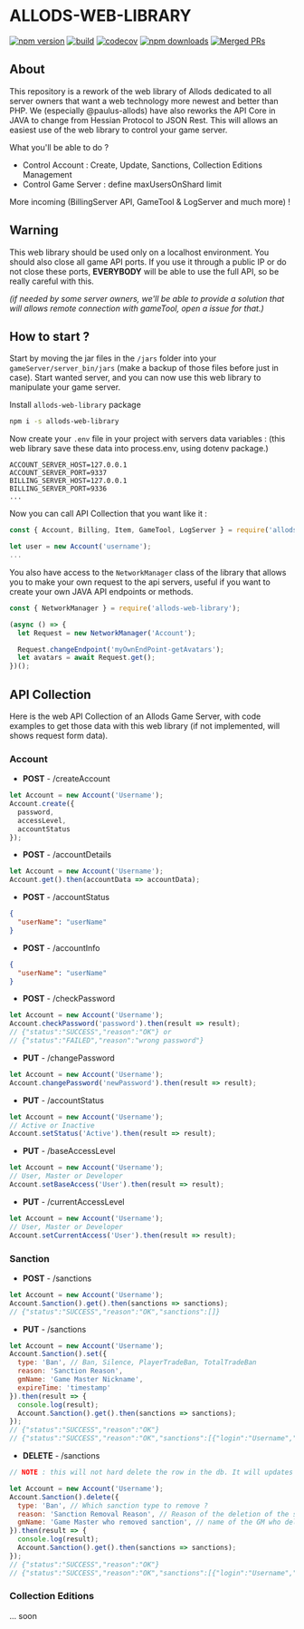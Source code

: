 # ALLODS-WEB-LIBRARY
[![npm version](https://badgen.net/npm/v/allods-web-library)](https://www.npmjs.com/package/allods-web-library)
[![build](https://badgen.net/travis/Sorok-Dva/allods-web-library)](https://travis-ci.com/github/Sorok-Dva/allods-web-libraryy)
[![codecov](https://badgen.net/codecov/c/github/Sorok-Dva/allods-web-library/master?icon=codecov)](https://codecov.io/gh/Sorok-Dva/allods-web-library)
[![npm downloads](https://badgen.net/npm/dm/allods-web-library)](https://www.npmjs.com/package/allods-web-library)
[![Merged PRs](https://badgen.net/github/merged-prs/Sorok-Dva/allods-web-library)](https://github.com/Sorok-Dva/allods-web-library)

## About
This repository is a rework of the web library of Allods dedicated to all server owners that want a web technology more newest and better than PHP.
We (especially @paulus-allods) have also reworks the API Core in JAVA to change from Hessian Protocol to JSON Rest. This will allows an easiest use of the web library to control your game server.

What you'll be able to do ?

- Control Account : Create, Update, Sanctions, Collection Editions Management
- Control Game Server : define maxUsersOnShard limit

More incoming (BillingServer API, GameTool & LogServer and much more) !

## Warning
This web library should be used only on a localhost environment. You should also close all game API ports.
If you use it through a public IP or do not close these ports, **EVERYBODY** will be able to use the full API, so be really careful with this.

_(if needed by some server owners, we'll be able to provide a solution that will allows remote connection with gameTool, open a issue for that.)_

## How to start ?
Start by moving the jar files in the `/jars` folder into your `gameServer/server_bin/jars` (make a backup of those files before just in case).
Start wanted server, and you can now use this web library to manipulate your game server.

Install `allods-web-library` package
```bash
npm i -s allods-web-library
```

Now create your `.env` file in your project with servers data variables : 
(this web library save these data into process.env, using dotenv package.)
```dotenv
ACCOUNT_SERVER_HOST=127.0.0.1
ACCOUNT_SERVER_PORT=9337
BILLING_SERVER_HOST=127.0.0.1
BILLING_SERVER_PORT=9336
...
```

Now you can call API Collection that you want like it : 
```javascript
const { Account, Billing, Item, GameTool, LogServer } = require('allods-web-library');

let user = new Account('username');
...
```
You also have access to the `NetworkManager` class of the library that allows you to make your own request to the api servers, useful if you want to create your own JAVA API endpoints or methods.
```javascript
const { NetworkManager } = require('allods-web-library');

(async () => {
  let Request = new NetworkManager('Account');

  Request.changeEndpoint('myOwnEndPoint-getAvatars');
  let avatars = await Request.get();
})();
```

## API Collection
Here is the web API Collection of an Allods Game Server, with code examples to get those data with this web library (if not implemented, will shows request form data).

### Account

- **POST** - /createAccount
```javascript
let Account = new Account('Username');
Account.create({
  password,
  accessLevel,
  accountStatus
});
```
- **POST** - /accountDetails
```javascript
let Account = new Account('Username');
Account.get().then(accountData => accountData);
```
- **POST** - /accountStatus
```json
{
  "userName": "userName"
}
```
- **POST** - /accountInfo
```json
{
  "userName": "userName"
}
```
- **POST** - /checkPassword
```javascript
let Account = new Account('Username');
Account.checkPassword('password').then(result => result);
// {"status":"SUCCESS","reason":"OK"} or
// {"status":"FAILED","reason":"wrong password"}
```
- **PUT** - /changePassword
```javascript
let Account = new Account('Username');
Account.changePassword('newPassword').then(result => result);
```
- **PUT** - /accountStatus
```javascript
let Account = new Account('Username');
// Active or Inactive
Account.setStatus('Active').then(result => result);
```
- **PUT** - /baseAccessLevel
```javascript
let Account = new Account('Username');
// User, Master or Developer
Account.setBaseAccess('User').then(result => result);
```
- **PUT** - /currentAccessLevel
```javascript
let Account = new Account('Username');
// User, Master or Developer
Account.setCurrentAccess('User').then(result => result);
```

### Sanction

- **POST** - /sanctions
```javascript
let Account = new Account('Username');
Account.Sanction().get().then(sanctions => sanctions);
// {"status":"SUCCESS","reason":"OK","sanctions":[]}
```
- **PUT** - /sanctions
```javascript
let Account = new Account('Username');
Account.Sanction().set({
  type: 'Ban', // Ban, Silence, PlayerTradeBan, TotalTradeBan
  reason: 'Sanction Reason',
  gmName: 'Game Master Nickname',
  expireTime: 'timestamp'
}).then(result => {
  console.log(result);
  Account.Sanction().get().then(sanctions => sanctions);
});
// {"status":"SUCCESS","reason":"OK"}
// {"status":"SUCCESS","reason":"OK","sanctions":[{"login":"Username","sanctionType":"Ban","isOn":true,"expireTime":1586965256,"reason":"Sanction Reason","gmName":"Game Master Nickname"}]}
```
- **DELETE** - /sanctions
```javascript
// NOTE : this will not hard delete the row in the db. It will updates the sanction with the new values you set below and with the flag column at 0

let Account = new Account('Username');
Account.Sanction().delete({
  type: 'Ban', // Which sanction type to remove ?
  reason: 'Sanction Removal Reason', // Reason of the deletion of the sanction
  gmName: 'Game Master who removed sanction', // name of the GM who delete the sanction
}).then(result => {
  console.log(result);
  Account.Sanction().get().then(sanctions => sanctions);
});
// {"status":"SUCCESS","reason":"OK"}
// {"status":"SUCCESS","reason":"OK","sanctions":[{"login":"Username","sanctionType":"Ban","isOn":false,"expireTime":1586965256,"reason":"Sanction Reason","gmName":"Game Master Nickname"}]}
```

### Collection Editions

... soon